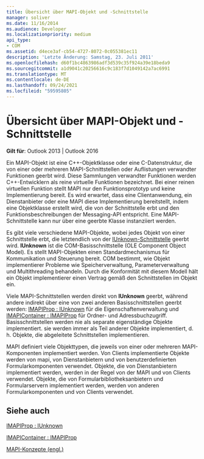 ```yaml
---
title: Übersicht über MAPI-Objekt und -Schnittstelle
manager: soliver
ms.date: 11/16/2014
ms.audience: Developer
ms.localizationpriority: medium
api_type:
- COM
ms.assetid: d4ece3af-cb54-4727-8072-0c055381ec11
description: 'Letzte Änderung: Samstag, 23. Juli 2011'
ms.openlocfilehash: d60f1bc4863986adf3d539c35f924a39e18beda9
ms.sourcegitcommit: a1d9041c20256616c9c183f7d1049142a7ac6991
ms.translationtype: MT
ms.contentlocale: de-DE
ms.lasthandoff: 09/24/2021
ms.locfileid: "59595805"
---
```

# <a name="mapi-object-and-interface-overview"></a>Übersicht über MAPI-Objekt und -Schnittstelle

  
  
**Gilt für**: Outlook 2013 | Outlook 2016 
  
Ein MAPI-Objekt ist eine C++-Objektklasse oder eine C-Datenstruktur, die von einer oder mehreren MAPI-Schnittstellen oder Auflistungen verwandter Funktionen geerbt wird. Diese Sammlungen verwandter Funktionen werden C++-Entwicklern als reine virtuelle Funktionen bezeichnet. Bei einer reinen virtuellen Funktion stellt MAPI nur den Funktionsprototyp und keine Implementierung bereit. Es wird erwartet, dass eine Clientanwendung, ein Dienstanbieter oder eine MAPI diese Implementierung bereitstellt, indem eine Objektklasse erstellt wird, die von der Schnittstelle erbt und den Funktionsbeschreibungen der Messaging-API entspricht. Eine MAPI-Schnittstelle kann nur über eine geerbte Klasse instanziiert werden.
  
Es gibt viele verschiedene MAPI-Objekte, wobei jedes Objekt von einer Schnittstelle erbt, die letztendlich von der [IUnknown-Schnittstelle](https://msdn.microsoft.com/library/33f1d79a-33fc-4ce5-a372-e08bda378332%28Office.15%29.aspx) geerbt wird. **IUnknown** ist die COM-Basisschnittstelle (OLE Component Object Model). Es stellt MAPI-Objekten einen Standardmechanismus für Kommunikation und Steuerung bereit. COM bestimmt, wie Objekt implementierer Probleme wie Speicherverwaltung, Parameterverwaltung und Multithreading behandeln. Durch die Konformität mit diesem Modell hält ein Objekt implementierer einen Vertrag gemäß den Schnittstellen im Objekt ein. 
  
Viele MAPI-Schnittstellen werden direkt von **IUnknown** geerbt, während andere indirekt über eine von zwei anderen Basisschnittstellen geerbt werden: [IMAPIProp : IUnknown](imapipropiunknown.md) für die Eigenschaftenverwaltung und [IMAPIContainer : IMAPIProp](imapicontainerimapiprop.md) für Ordner- und Adressbuchzugriff. Basisschnittstellen werden nie als separate eigenständige Objekte implementiert. sie werden immer als Teil anderer Objekte implementiert, d. h. Objekte, die abgeleitete Schnittstellen implementieren. 
  
MAPI definiert viele Objekttypen, die jeweils von einer oder mehreren MAPI-Komponenten implementiert werden. Von Clients implementierte Objekte werden von mapi, von Dienstanbietern und von benutzerdefinierten Formularkomponenten verwendet. Objekte, die von Dienstanbietern implementiert werden, werden in der Regel von der MAPI und von Clients verwendet. Objekte, die von Formularbibliotheksanbietern und Formularservern implementiert werden, werden von anderen Formularkomponenten und von Clients verwendet. 
  
## <a name="see-also"></a>Siehe auch



[IMAPIProp : IUnknown](imapipropiunknown.md)
  
[IMAPIContainer : IMAPIProp](imapicontainerimapiprop.md)


[MAPI-Konzepte (engl.)](mapi-concepts.md)

